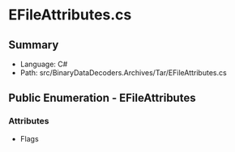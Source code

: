 ﻿# EFileAttributes.cs

## Summary

* Language: C#
* Path: src/BinaryDataDecoders.Archives/Tar/EFileAttributes.cs

## Public Enumeration - EFileAttributes

### Attributes

 - Flags

